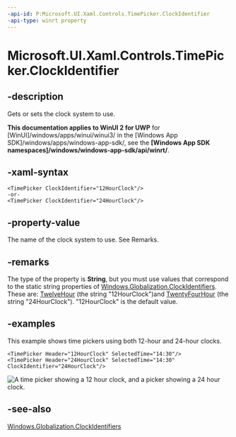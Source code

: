 ```yaml
---
-api-id: P:Microsoft.UI.Xaml.Controls.TimePicker.ClockIdentifier
-api-type: winrt property
---
```


<!-- Property syntax
public string ClockIdentifier { get;  set; }
-->

# Microsoft.UI.Xaml.Controls.TimePicker.ClockIdentifier

## -description
Gets or sets the clock system to use.

**This documentation applies to WinUI 2 for UWP** for [WinUI]/windows/apps/winui/winui3/ in the [Windows App SDK]/windows/apps/windows-app-sdk/, see the **[Windows App SDK namespaces]/windows/windows-app-sdk/api/winrt/**.

## -xaml-syntax
```xaml
<TimePicker ClockIdentifier="12HourClock"/>
-or-
<TimePicker ClockIdentifier="24HourClock"/>
```

## -property-value

The name of the clock system to use. See Remarks.

## -remarks

The type of the property is **String**, but you must use values that correspond to the static string properties of [Windows.Globalization.ClockIdentifiers](/uwp/api/windows.globalization.clockidentifiers). These are: [TwelveHour](/uwp/api/windows.globalization.clockidentifiers.twelvehour) (the string "12HourClock")and [TwentyFourHour](/uwp/api/windows.globalization.clockidentifiers.twentyfourhour) (the string "24HourClock"). "12HourClock" is the default value.

## -examples

This example shows time pickers using both 12-hour and 24-hour clocks.

```xaml
<TimePicker Header="12HourClock" SelectedTime="14:30"/>
<TimePicker Header="24HourClock" SelectedTime="14:30" ClockIdentifier="24HourClock"/>
```

![A time picker showing a 12 hour clock, and a picker showing a 24 hour clock.](images/date-time/time-picker-clocks.png)

## -see-also

[Windows.Globalization.ClockIdentifiers](/uwp/api/windows.globalization.clockidentifiers)
